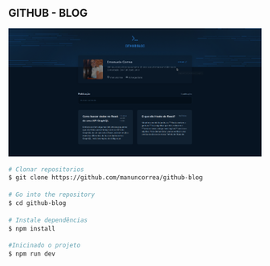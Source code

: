 ## GITHUB - BLOG

<img src="./public/header.png">

```bash
# Clonar repositorios
$ git clone https://github.com/manuncorrea/github-blog

# Go into the repository
$ cd github-blog

# Instale dependências 
$ npm install

#Inicinado o projeto
$ npm run dev

```